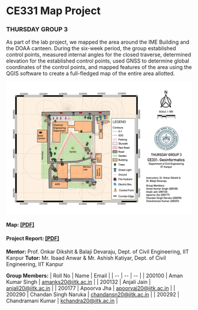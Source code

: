 # CE331 Map Project

### THURSDAY GROUP 3

As part of the lab project, we mapped the area around the IME Building and the DOAA canteen. During the six-week period, the group established control points, measured internal angles for the closed traverse, determined elevation for the established control points, used GNSS to determine global coordinates of the control points, and mapped features of the area using the QGIS software to create a full-fledged map of the entire area allotted.

<a href="https://raw.githubusercontent.com/amanks-20/ce331_map_project/main/Map.png" rel="CE331 Map"><img src="Map.png" alt="Map" /></a>

#### Map: <a href="Map.pdf" rel="TA201-Map.pdf">[PDF]</a>

#### Project Report: <a href="Project Report.pdf" rel="TA201-Map.pdf">[PDF]</a>

<b>Mentor:</b> Prof. Onkar Dikshit & Balaji Devaraju, Dept. of Civil Engineering, IIT Kanpur
<b>Tutor:</b> Mr. Ibaad Anwar & Mr. Ashish Katiyar, Dept. of Civil Engineering, IIT Kanpur

<b> Group Members:</b>
| Roll No | Name | Email |
| -- | -- | -- |
| 200100 | Aman Kumar Singh | amanks20@iitk.ac.in |
| 200132 | Anjali Jain | anjali20@iitk.ac.in |
| 200177 | Apoorva Jha | apoorvaj20@iitk.ac.in |
| 200290 | Chandan Singh Naruka | chandansn20@iitk.ac.in |
| 200292 | Chandramani Kumar | kchandra20@iitk.ac.in |





